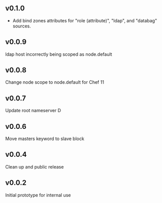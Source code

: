 ## v0.1.0

* Add bind zones attributes for "role (attribute)",
  "ldap", and "databag" sources.

## v0.0.9

ldap host incorrectly being scoped as node.default

## v0.0.8

Change node scope to node.default for Chef 11

## v0.0.7

Update root nameserver D

## v0.0.6

Move masters keyword to slave block

## v0.0.4

Clean up and public release

## v0.0.2

Initial prototype for internal use
